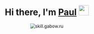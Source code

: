
<h1 align="center">Hi there, I'm <a href="http://skill.gabow.ru/" target="_blank">Paul</a> 
<img src="https://github.com/blackcater/blackcater/raw/main/images/Hi.gif" height="32"/></h1>


<div align="center"><img src="https://readme-typing-svg.herokuapp.com?font=Fira+Code&pause=1000&width=435&lines=I'm+a+front+end+developer;JavaScript,+React,+Next,+TypeScript;Node,+redux,+mobX,+restAPI,+graphQL;MongoDB,+PostgreSQL+аnd+all+the+rest..." alt="skill.gabow.ru" /></div>




